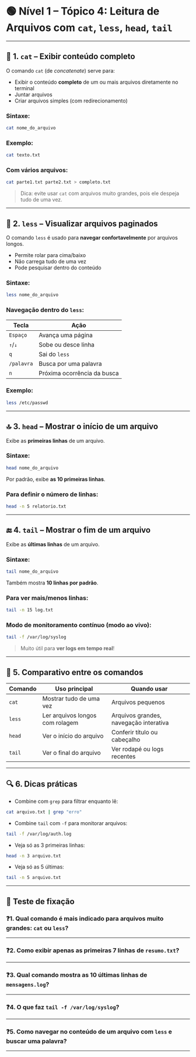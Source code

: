 
# 🟢 Nível 1 – Tópico 4: Leitura de Arquivos com `cat`, `less`, `head`, `tail`

---

## 📄 1. `cat` – Exibir conteúdo completo

O comando `cat` (de *concatenate*) serve para:

- Exibir o conteúdo **completo** de um ou mais arquivos diretamente no terminal
- Juntar arquivos
- Criar arquivos simples (com redirecionamento)

### Sintaxe:
```bash
cat nome_do_arquivo
```

### Exemplo:
```bash
cat texto.txt
```

### Com vários arquivos:
```bash
cat parte1.txt parte2.txt > completo.txt
```

> Dica: evite usar `cat` com arquivos muito grandes, pois ele despeja tudo de uma vez.

---

## 📜 2. `less` – Visualizar arquivos paginados

O comando `less` é usado para **navegar confortavelmente** por arquivos longos.

- Permite rolar para cima/baixo
- Não carrega tudo de uma vez
- Pode pesquisar dentro do conteúdo

### Sintaxe:
```bash
less nome_do_arquivo
```

### Navegação dentro do `less`:
| Tecla | Ação                       |
|-------|----------------------------|
| `Espaço` | Avança uma página        |
| `↑`/`↓` | Sobe ou desce linha      |
| `q`   | Sai do `less`              |
| `/palavra` | Busca por uma palavra  |
| `n`   | Próxima ocorrência da busca |

### Exemplo:
```bash
less /etc/passwd
```

---

## 🔝 3. `head` – Mostrar o início de um arquivo

Exibe as **primeiras linhas** de um arquivo.

### Sintaxe:
```bash
head nome_do_arquivo
```

Por padrão, exibe **as 10 primeiras linhas**.

### Para definir o número de linhas:
```bash
head -n 5 relatorio.txt
```

---

## 🔚 4. `tail` – Mostrar o fim de um arquivo

Exibe as **últimas linhas** de um arquivo.

### Sintaxe:
```bash
tail nome_do_arquivo
```

Também mostra **10 linhas por padrão**.

### Para ver mais/menos linhas:
```bash
tail -n 15 log.txt
```

### Modo de monitoramento contínuo (modo ao vivo):
```bash
tail -f /var/log/syslog
```

> Muito útil para **ver logs em tempo real**!

---

## 🧠 5. Comparativo entre os comandos

| Comando | Uso principal                  | Quando usar                           |
|---------|--------------------------------|----------------------------------------|
| `cat`   | Mostrar tudo de uma vez        | Arquivos pequenos                      |
| `less`  | Ler arquivos longos com rolagem| Arquivos grandes, navegação interativa|
| `head`  | Ver o início do arquivo        | Conferir título ou cabeçalho          |
| `tail`  | Ver o final do arquivo         | Ver rodapé ou logs recentes           |

---

## 🔍 6. Dicas práticas

- Combine com `grep` para filtrar enquanto lê:
```bash
cat arquivo.txt | grep "erro"
```

- Combine `tail` com `-f` para monitorar arquivos:
```bash
tail -f /var/log/auth.log
```

- Veja só as 3 primeiras linhas:
```bash
head -n 3 arquivo.txt
```

- Veja só as 5 últimas:
```bash
tail -n 5 arquivo.txt
```

---

## 📝 Teste de fixação

### ❓1. Qual comando é mais indicado para arquivos muito grandes: `cat` ou `less`?

---

### ❓2. Como exibir apenas as primeiras 7 linhas de `resumo.txt`?

---

### ❓3. Qual comando mostra as 10 últimas linhas de `mensagens.log`?

---

### ❓4. O que faz `tail -f /var/log/syslog`?

---

### ❓5. Como navegar no conteúdo de um arquivo com `less` e buscar uma palavra?

---
